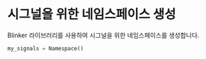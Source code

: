 # 시그널을 위한 네임스페이스 생성

Blinker 라이브러리를 사용하여 시그널을 위한 네임스페이스를 생성합니다.

```python
my_signals = Namespace()
```
